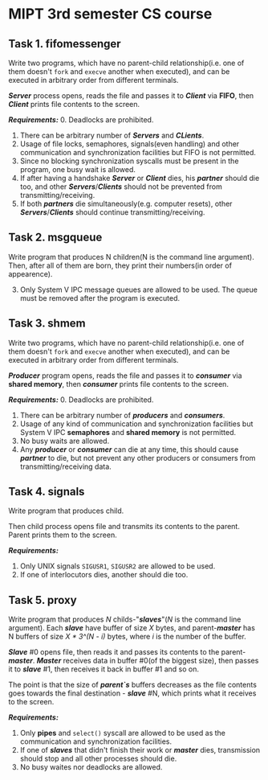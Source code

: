 # MIPT 3rd semester CS course

## Task 1. fifomessenger
Write two programs, which have no parent-child relationship(i.e. one
of them doesn't `fork` and `execve` another when executed), and can be
executed in arbitrary order from different terminals.

***Server*** process opens, reads the file and passes it to ***Client*** via
**FIFO**, then ***Client*** prints file contents to the screen.

***Requirements:***
0. Deadlocks are prohibited.
1. There can be arbitrary number of ***Servers*** and ***CLients***.
2. Usage of file locks, semaphores, signals(even handling) and other
communication and synchronization facilities but FIFO is not permitted.
3. Since no blocking synchronization syscalls must be present in
the program, one busy wait is allowed.
4. If after having a handshake ***Server*** or ***Client*** dies, his
***partner*** should die too, and other ***Servers***/***Clients*** should
not be prevented from transmitting/receiving.
5. If both ***partners*** die simultaneously(e.g. computer resets),
other ***Servers***/***Clients*** should continue transmitting/receiving.

## Task 2. msgqueue

Write program that produces N children(N is the command line argument).
Then, after all of them are born, they print their numbers(in order of appearence).

3. Only System V IPC message queues are allowed to be used. The queue
must be removed after the program is executed.


## Task 3. shmem
Write two programs, which have no parent-child relationship(i.e. one
of them doesn't `fork` and `execve` another when executed), and can be
executed in arbitrary order from different terminals.

***Producer*** program opens, reads the file and passes it to ***consumer*** via
**shared memory**, then ***consumer*** prints file contents to the screen.

***Requirements:***
0. Deadlocks are prohibited.
1. There can be arbitrary number of ***producers*** and ***consumers***.
2. Usage of any kind of communication and synchronization facilities but
System V IPC **semaphores** and **shared memory** is not permitted.
3. No busy waits are allowed.
4. Any ***producer*** or ***consumer*** can die at any time, this should cause
***partner*** to die, but not prevent any other producers or consumers from
transmitting/receiving data.

## Task 4. signals
Write program that produces child.

Then child process opens file and transmits its contents to the parent. Parent
prints them to the screen.

***Requirements:***
1. Only UNIX signals `SIGUSR1`, `SIGUSR2` are allowed to be used.
2. If one of interlocutors dies, another should die too.

## Task 5. proxy
Write program that produces *N* childs-"***slaves***"(*N* is the command line argument).
Each ***slave*** have buffer of size *X* bytes, and parent-***master*** has N buffers of size
*X \* 3^(N - i)* bytes, where *i* is the number of the buffer.

***Slave*** #0 opens file, then reads it and passes its contents to the parent-***master***.
***Master*** receives data in buffer #0(of the biggest size), then passes it to ***slave*** #1, then
receives it back in buffer #1 and so on.

The point is that the size of ***parent`s*** buffers decreases as the file contents goes towards the final
destination - ***slave*** #N, which prints what it receives to the screen.

***Requirements:***
1. Only **pipes** and `select()` syscall are allowed to be used as the communication and
synchronization facilities.
2. If one of ***slaves*** that didn't finish their work or ***master*** dies, transmission should stop
and all other processes should die.
3. No busy waites nor deadlocks are allowed.
